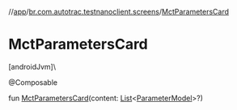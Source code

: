 //[app](../../index.md)/[br.com.autotrac.testnanoclient.screens](index.md)/[MctParametersCard](-mct-parameters-card.md)

# MctParametersCard

[androidJvm]\

@Composable

fun [MctParametersCard](-mct-parameters-card.md)(content: [List](https://kotlinlang.org/api/latest/jvm/stdlib/kotlin.collections/-list/index.html)&lt;[ParameterModel](../br.com.autotrac.testnanoclient.dataRemote/-parameter-model/index.md)&gt;?)
